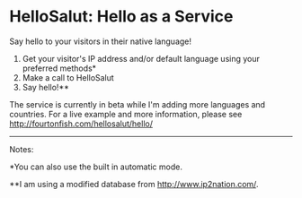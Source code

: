 HelloSalut: Hello as a Service
==============================

Say hello to your visitors in their native language!

1. Get your visitor's IP address and/or default language using your preferred methods*
2. Make a call to HelloSalut
3. Say hello!**

The service is currently in beta while I'm adding more languages and countries. For a live example and more information, please see http://fourtonfish.com/hellosalut/hello/

***

Notes:

*You can also use the built in automatic mode.

**I am using a modified database from http://www.ip2nation.com/.
